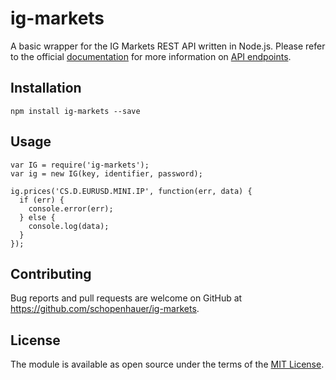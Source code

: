 # ig-markets

A basic wrapper for the IG Markets REST API written in Node.js. Please refer to the official [documentation](https://labs.ig.com/rest-trading-api-guide) for more information on [API endpoints](https://labs.ig.com/rest-trading-api-reference).

## Installation

```
npm install ig-markets --save
```

## Usage

```node
var IG = require('ig-markets');
var ig = new IG(key, identifier, password);

ig.prices('CS.D.EURUSD.MINI.IP', function(err, data) {
  if (err) {
    console.error(err);
  } else {
    console.log(data);
  }
});
```

## Contributing

Bug reports and pull requests are welcome on GitHub at https://github.com/schopenhauer/ig-markets.

## License

The module is available as open source under the terms of the [MIT License](http://opensource.org/licenses/MIT).
